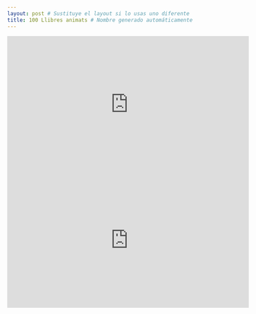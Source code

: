 ```yaml
---
layout: post # Sustituye el layout si lo usas uno diferente
title: 100 Llibres animats # Nombre generado automáticamente
---
```


<iframe width="560" height="315" src="https://www.youtube.com/embed/CHx6QZ0BN8c" frameborder="0" allow="accelerometer; autoplay; clipboard-write; encrypted-media; gyroscope; picture-in-picture" allowfullscreen></iframe>

<iframe width="560" height="315" src="https://www.youtube.com/embed/E7jckhh_eXM" frameborder="0" allow="accelerometer; autoplay; clipboard-write; encrypted-media; gyroscope; picture-in-picture" allowfullscreen></iframe>
